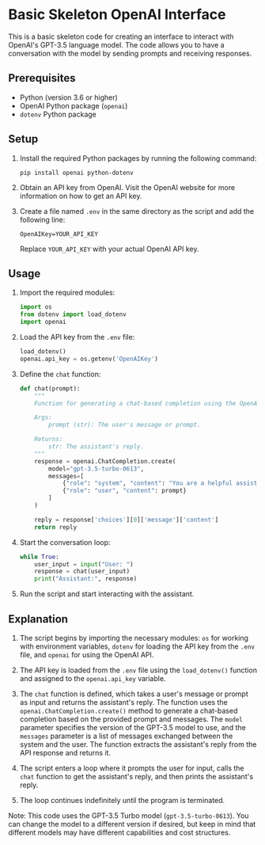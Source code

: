 # Basic Skeleton OpenAI Interface

This is a basic skeleton code for creating an interface to interact with OpenAI's GPT-3.5 language model. The code allows you to have a conversation with the model by sending prompts and receiving responses.

## Prerequisites
- Python (version 3.6 or higher)
- OpenAI Python package (`openai`)
- `dotenv` Python package

## Setup
1. Install the required Python packages by running the following command:
   ```
   pip install openai python-dotenv
   ```

2. Obtain an API key from OpenAI. Visit the OpenAI website for more information on how to get an API key.

3. Create a file named `.env` in the same directory as the script and add the following line:
   ```
   OpenAIKey=YOUR_API_KEY
   ```
   Replace `YOUR_API_KEY` with your actual OpenAI API key.

## Usage
1. Import the required modules:
   ```python
   import os
   from dotenv import load_dotenv
   import openai
   ```

2. Load the API key from the `.env` file:
   ```python
   load_dotenv()
   openai.api_key = os.getenv('OpenAIKey')
   ```

3. Define the `chat` function:
   ```python
   def chat(prompt):
       """
       Function for generating a chat-based completion using the OpenAI API.

       Args:
           prompt (str): The user's message or prompt.

       Returns:
           str: The assistant's reply.
       """
       response = openai.ChatCompletion.create(
           model="gpt-3.5-turbo-0613",
           messages=[
               {"role": "system", "content": "You are a helpful assistant."},
               {"role": "user", "content": prompt}
           ]
       )

       reply = response['choices'][0]['message']['content']
       return reply
   ```

4. Start the conversation loop:
   ```python
   while True:
       user_input = input("User: ")
       response = chat(user_input)
       print("Assistant:", response)
   ```

5. Run the script and start interacting with the assistant.

## Explanation

1. The script begins by importing the necessary modules: `os` for working with environment variables, `dotenv` for loading the API key from the `.env` file, and `openai` for using the OpenAI API.

2. The API key is loaded from the `.env` file using the `load_dotenv()` function and assigned to the `openai.api_key` variable.

3. The `chat` function is defined, which takes a user's message or prompt as input and returns the assistant's reply. The function uses the `openai.ChatCompletion.create()` method to generate a chat-based completion based on the provided prompt and messages. The `model` parameter specifies the version of the GPT-3.5 model to use, and the `messages` parameter is a list of messages exchanged between the system and the user. The function extracts the assistant's reply from the API response and returns it.

4. The script enters a loop where it prompts the user for input, calls the `chat` function to get the assistant's reply, and then prints the assistant's reply.

5. The loop continues indefinitely until the program is terminated.

Note: This code uses the GPT-3.5 Turbo model (`gpt-3.5-turbo-0613`). You can change the model to a different version if desired, but keep in mind that different models may have different capabilities and cost structures.
